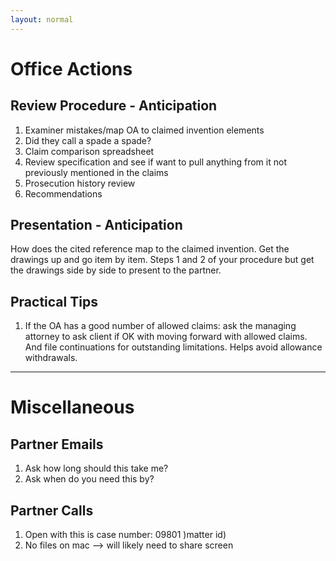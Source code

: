 ```yaml
---
layout: normal
---
```


Office Actions
==============

Review Procedure - Anticipation
-------------------------------

1.  Examiner mistakes/map OA to claimed invention elements
2.  Did they call a spade a spade?
3.  Claim comparison spreadsheet
4.  Review specification and see if want to pull anything from it not previously mentioned in the claims
5.  Prosecution history review
6.  Recommendations

Presentation - Anticipation
-------------------------------

How does the cited reference map to the claimed invention. Get the drawings up and go item by item. Steps 1 and 2 of your procedure but get the drawings side by side to present to the partner.

Practical Tips
--------------

1. If the OA has a good number of allowed claims: ask the managing attorney to ask client if OK with moving forward with allowed claims. And file continuations for outstanding limitations. Helps avoid allowance withdrawals.

***

Miscellaneous
=============

Partner Emails
--------------

1. Ask how long should this take me?
2. Ask when do you need this by?

Partner Calls
-------------

1. Open with this is case number: 09801 )matter id)
2. No files on mac --> will likely need to share screen
